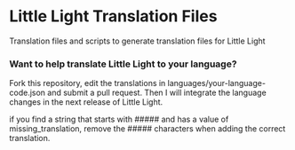 # Little Light Translation Files
Translation files and scripts to generate translation files for Little Light

### Want to help translate Little Light to your language?
Fork this repository, edit the translations in languages/your-language-code.json and submit a pull request. Then I will integrate the language changes in the next release of Little Light.

if you find a string that starts with ##### and has a value of missing_translation, remove the ##### characters when adding the correct translation.
